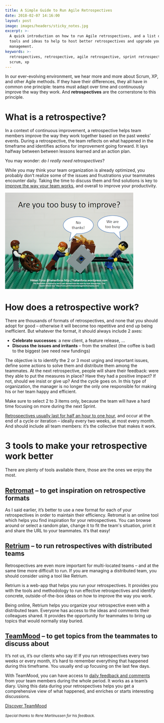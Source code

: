 ```yaml
---
title: A Simple Guide to Run Agile Retrospectives
date: 2018-02-07 14:16:00
layout: post
image: images/headers/sticky_notes.jpg
excerpt: >-
  A quick introduction on how to run Agile retrospectives, and a list of online
  tools and ideas to help to host better retrospectives and upgrade your project
  management.
keywords: >-
  retrospectives, retrospective, agile retrospective, sprint retrospective,
  scrum, xp
---
```


In our ever-evolving environment, we hear more and more about Scrum, XP, and other Agile methods. If they have their differences, they all have in common one principle: teams must adapt over time and continuously improve the way they work. And **retrospectives** are the cornerstone to this principle.

# What is a retrospective?

In a context of continuous improvement, a retrospective helps team members improve the way they work together based on the past weeks’ events. During a retrospective, the team reflects on what happened in the timeframe and identifies actions for improvement going forward. It lays halfway between between lessons learned and an action plan.

You may wonder: *do I really need retrospectives*?

While you may think your team organization is already optimized, you probably don’t realize some of the issues and frustrations your teammates encounter daily. Taking the time to discuss them and find solutions is key to [improve the way your team works](https://blog.teammood.com/2017/12/06/best-practices-from-our-users.html), and overall to improve your productivity.

<img class="center" src="/images/posts/are-you-too-busy-to-improve2.png" alt="Too Busy To Improve: use retrospectives to reflect on your process">

# How does a retrospective work?

There are thousands of formats of retrospectives, and none that you should adopt for good – otherwise it will become too repetitive and end up being inefficient. But whatever the format, it should always include 2 axes:

* **Celebrate successes**: a new client, a feature release, …
* **Discuss the issues and irritants** – from the smallest (the coffee is bad) to the biggest (we need new fundings)

The objective is to identify the 2 or 3 most urging and important issues, define some actions to solve them and distribute them among the teammates. At the next retrospective, people will share their feedback: were they able to put the measures in place? Have they had a positive impact? If not, should we insist or give up? And the cycle goes on. In this type of organization, the manager is no longer the only one responsible for making his or her team happy and efficient.

Make sure to select 2 to 3 items only, because the team will have a hard time focusing on more during the next Sprint.

[Retrospectives usually last for half an hour to one hour](https://blog.teammood.com/2018/04/18/best-practices-to-run-effective-daily-standup-meetings.html), and occur at the end of a cycle or iteration – ideally every two weeks, at most every month. And should include all team members: it’s the collective that makes it work.

# 3 tools to make your retrospective work better

There are plenty of tools available there, those are the ones we enjoy the most.

## [Retromat](https://plans-for-retrospectives.com/en/) – to get inspiration on retrospective formats

As I said earlier, it’s better to use a new format for each of your retrospectives in order to maintain their efficiency. Retromat is an online tool which helps you find inspiration for your retrospectives. You can browse around or select a random plan, change it to fit the team's situation, print it and share the URL to your teammates. It’s that easy!

## [Retrium](https://www.retrium.com/) – to run retrospectives with distributed teams

Retrospectives are even more important for multi-located teams – and at the same time more difficult to run. If you are managing a distributed team, you should consider using a tool like Retrium.

Retrium is a web-app that helps you run your retrospectives. It provides you with the tools and methodology to run effective retrospectives and identify concrete, outside-of-the-box ideas on how to improve the way you work.

Being online, Retrium helps you organize your retrospective even with a distributed team. Everyone has access to the ideas and comments their colleagues shared. It provides the opportunity for teammates to bring up topics that would normally stay buried.

## [TeamMood](https://www.teammood.com/en/continuous-improvement/)&nbsp;– to get topics from the teammates to discuss about

It’s not us, it’s our clients who say it! If you run retrospectives every two weeks or every month, it’s hard to remember everything that happened during this timeframe. You usually end up focusing on the last few days.

With TeamMood, you can have access to [daily feedback and comments](https://www.teammood.com/en/features/) from your team members during the whole period. It works as a team’s diary. Using this data during your retrospectives helps you get a comprehensive view of what happened, and enriches or starts interesting discussions.

<a class="button" href="https://www.teammood.com/en/continuous-improvement/">Discover TeamMood</a>

<small><i>Special thanks to Rene Martinussen for his feedback.</i></small>